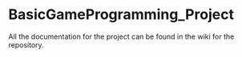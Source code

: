 # BasicGameProgramming_Project

All the documentation for the project can be found in the wiki for the repository.
